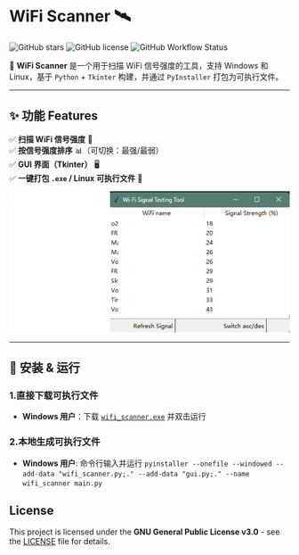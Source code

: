# WiFi Scanner 🛰️

![GitHub stars](https://github.com/FritzZhang/WiFi_Scanner?style=social)
![GitHub license](https://github.com/FritzZhang/WiFi_Scanner/?tab=License-1-ov-file)
![GitHub Workflow Status](https://github.com/FritzZhang/WiFi_Scanner/blob/master/.github/workflows/build.yml?label=Build)

🚀 **WiFi Scanner** 是一个用于扫描 WiFi 信号强度的工具，支持 Windows 和 Linux，基于 `Python` + `Tkinter` 构建，并通过 `PyInstaller` 打包为可执行文件。

---

## ✨ 功能 Features
✅ **扫描 WiFi 信号强度** 📡  
✅ **按信号强度排序** 📊（可切换：最强/最弱）  
✅ **GUI 界面（Tkinter）** 🖥️  
✅ **一键打包 `.exe` / Linux 可执行文件** 🔧  

![WiFi Scanner Screenshot](docs/screenshot.png)

---

## 🚀 安装 & 运行
### **1.直接下载可执行文件**

- **Windows 用户**：下载 [`wifi_scanner.exe`](https://github.com/FritzZhang/wifi-scanner/releases/latest) 并双击运行

### **2.本地生成可执行文件**
- **Windows 用户**: 命令行输入并运行 ```pyinstaller --onefile --windowed --add-data "wifi_scanner.py;." --add-data "gui.py;." --name wifi_scanner main.py```

## License
This project is licensed under the **GNU General Public License v3.0** - see the [LICENSE](LICENSE) file for details.
